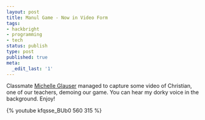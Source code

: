 ```yaml
---
layout: post
title: Manul Game - Now in Video Form
tags:
- hackbright
- programming
- tech
status: publish
type: post
published: true
meta:
  _edit_last: '1'
---
```

Classmate [Michelle Glauser](http://michelleglauser.blogspot.com/) managed to capture some video of Christian, one of our teachers, demoing our game. You can hear my dorky voice in the background. Enjoy!

{% youtube kfqsse_BUb0 560 315 %}
<!-- {% youtube %} -->